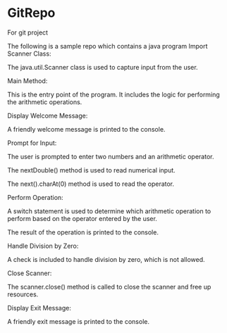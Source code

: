 # GitRepo
 For git project 

The following is a sample repo which contains a java program 
Import Scanner Class:

The java.util.Scanner class is used to capture input from the user.

Main Method:

This is the entry point of the program. It includes the logic for performing the arithmetic operations.

Display Welcome Message:

A friendly welcome message is printed to the console.

Prompt for Input:

The user is prompted to enter two numbers and an arithmetic operator.

The nextDouble() method is used to read numerical input.

The next().charAt(0) method is used to read the operator.

Perform Operation:

A switch statement is used to determine which arithmetic operation to perform based on the operator entered by the user.

The result of the operation is printed to the console.

Handle Division by Zero:

A check is included to handle division by zero, which is not allowed.

Close Scanner:

The scanner.close() method is called to close the scanner and free up resources.

Display Exit Message:

A friendly exit message is printed to the console.
